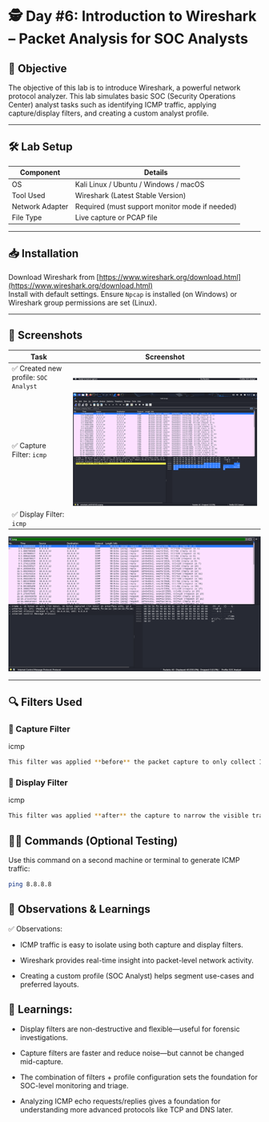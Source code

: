 # 🕵️ Day #6: Introduction to Wireshark – Packet Analysis for SOC Analysts

## 🎯 Objective

The objective of this lab is to introduce Wireshark, a powerful network protocol analyzer. This lab simulates basic SOC (Security Operations Center) analyst tasks such as identifying ICMP traffic, applying capture/display filters, and creating a custom analyst profile.

---

## 🛠️ Lab Setup

| Component        | Details                                      |
|------------------|----------------------------------------------|
| OS               | Kali Linux / Ubuntu / Windows / macOS        |
| Tool Used        | Wireshark (Latest Stable Version)            |
| Network Adapter  | Required (must support monitor mode if needed) |
| File Type        | Live capture or PCAP file                    |

---

## 📥 Installation

Download Wireshark from [https://www.wireshark.org/download.html](https://www.wireshark.org/download.html)  
Install with default settings. Ensure `Npcap` is installed (on Windows) or Wireshark group permissions are set (Linux).

---

## 📸 Screenshots

| Task | Screenshot |
|------|------------|
| ✅ Created new profile: `SOC Analyst` | ![SOC Analyst Profile](./images/screenshot_1_active_profile_soc_analyst.png) |
| ✅ Capture Filter: `icmp` | ![Capture ICMP](./images/screenshot_2_capture_filter_icmp.png) |
✅ Display Filter: `icmp` |
![Display ICMP](./images/screenshot_3_display_filter_icmp.png)

---

## 🔍 Filters Used

### 🎯 Capture Filter
icmp
```bash
This filter was applied **before** the packet capture to only collect ICMP traffic (e.g., ping requests/replies).
```
### 🎯 Display Filter
icmp
```bash
This filter was applied **after** the capture to narrow the visible traffic down to ICMP packets.

```
## 👨‍💻 Commands (Optional Testing)
Use this command on a second machine or terminal to generate ICMP traffic:
```bash
ping 8.8.8.8
```
## 🧠 Observations & Learnings
✅ Observations:
- ICMP traffic is easy to isolate using both capture and display filters.

- Wireshark provides real-time insight into packet-level network activity.

- Creating a custom profile (SOC Analyst) helps segment use-cases and preferred layouts.

## 🧠 Learnings:
- Display filters are non-destructive and flexible—useful for forensic investigations.

- Capture filters are faster and reduce noise—but cannot be changed mid-capture.

- The combination of filters + profile configuration sets the foundation for SOC-level monitoring and triage.

- Analyzing ICMP echo requests/replies gives a foundation for understanding more advanced protocols like TCP and DNS later.
